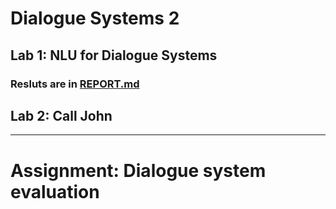# Dialogue Systems 2

## Lab 1: NLU for Dialogue Systems 

### Resluts are in  [REPORT.md](https://github.com/eliyetres/NLU1/blob/master/Lab1/REPORT.md)


## Lab 2: Call John

---

# Assignment: Dialogue system evaluation


